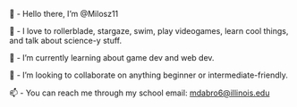 
👋 - Hello there, I’m @Milosz11

👀 - I love to rollerblade, stargaze, swim, play videogames, learn cool things, and talk about science-y stuff.

🌱 - I’m currently learning about game dev and web dev.

💞️ - I’m looking to collaborate on anything beginner or intermediate-friendly.

📫 - You can reach me through my school email: mdabro6@illinois.edu
